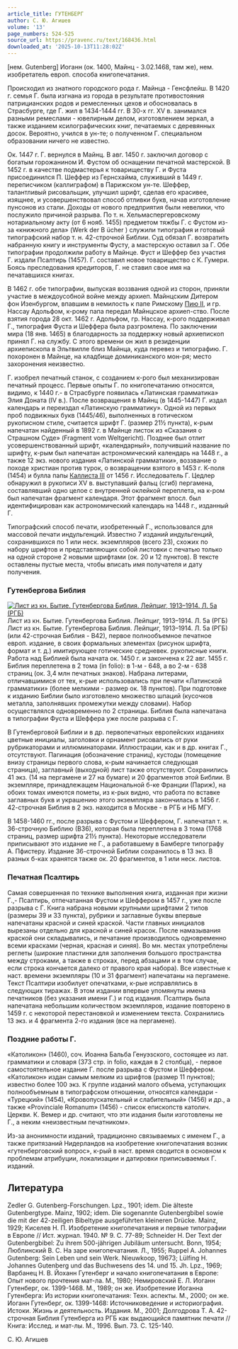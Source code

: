 ```yaml
---
article_title: ГУТЕНБЕРГ
author: С. Ю. Агишев
volume: '13'
page_numbers: 524-525
source_url: https://pravenc.ru/text/168436.html
downloaded_at: '2025-10-13T11:28:02Z'
---
```


[нем. Gutenberg] Иоганн (ок. 1400, Майнц - 3.02.1468, там же), нем. изобретатель европ. способа книгопечатания.

Происходил из знатного городского рода г. Майнца - Генсфлейш. В 1420 г. семья Г. была изгнана из города в результате противостояния патрицианских родов и ремесленных цехов и обосновалась в Страсбурге, где Г. жил в 1434-1444 гг. В 30-х гг. XV в. занимался разными ремеслами - ювелирным делом, изготовлением зеркал, а также изданием ксилографических книг, печатаемых с деревянных досок. Вероятно, учился в ун-те; о полученном Г. специальном образовании ничего не известно.

Ок. 1447 г. Г. вернулся в Майнц. В авг. 1450 г. заключил договор с богатым горожанином И. Фустом об оснащении печатной мастерской. В 1452 г. в качестве подмастерья к товариществу Г. и Фуста присоединился П. Шеффер из Гернсхайма, служивший в 1449 г. переписчиком (каллиграфом) в Парижском ун-те. Шеффер, талантливый рисовальщик, улучшил шрифт, сделав его красивее, изящнее, и усовершенствовал способ отливки букв, начав изготовление пунсонов из стали. Доходы от нового предприятия были невелики, что послужило причиной разрыва. По т. н. Хельмаспергеровскому нотариальному акту (от 6 нояб. 1455) предметом тяжбы Г. с Фустом из-за «книжного дела» (Werk der B
ücher
) служили типография и готовый типографский набор т. н. 42-строчной Библии. Суд обязал Г. возвратить набранную книгу и инструменты Фусту, а мастерскую оставил за Г. Обе типографии продолжили работу в Майнце. Фуст и Шеффер без участия Г. издали Псалтирь (1457). Г. составил новое товарищество с К. Гумери. Боясь преследования кредиторов, Г. не ставил свое имя на печатавшихся книгах.

В 1462 г. обе типографии, выпуская воззвания одной из сторон, приняли участие в междоусобной войне между архиеп. Майнцским Дитером фон Изенбургом, впавшим в немилость к папе Римскому [Пию II](<https://pravenc.ru/text/Пий II.html>), и гр. Нассау Адольфом, к-рому папа передал Майнцское архиеп-ство. После взятия города 28 окт. 1462 г. Адольфом, гр. Нассау, к-рого поддерживал Г., типография Фуста и Шеффера была разгромлена. По заключении мира (18 янв. 1465) в благодарность за поддержку новый архиепископ принял Г. на службу. С этого времени он жил в резиденции архиепископа в Эльтвилле близ Майнца, куда перевез и типографию. Г. похоронен в Майнце, на кладбище доминиканского мон-ря; место захоронения неизвестно.

Г. изобрел печатный станок, с созданием к-рого был механизирован печатный процесс. Первые опыты Г. по книгопечатанию относятся, видимо, к 1440 г.- в Страсбурге появилась «Латинская грамматика» Элия Доната (IV в.). После возвращения в Майнц (в 1445-1447) Г. издал календарь и переиздал «Латинскую грамматику». Одной из первых проб подвижных букв (1445/46), выполненных в готическом рукописном стиле, считается шрифт Г. (размер 21½ пункта), к-рым напечатан найденный в 1892 г. в Майнце листок из «Сказания о Страшном Суде» (Fragment vom Weltgericht). Позднее был отлит усовершенствованный шрифт, «календарный», получивший название по шрифту, к-рым был напечатан астрономический календарь на 1448 г., а также 12 экз. нового издания «Латинской грамматики», воззвание о походе христиан против турок, о возвращении взятого в 1453 г. К-поля (1454) и булла папы [Каллиста III](<https://pravenc.ru/text/Каллиста III.html>) от 1456 г. Исследователь Г. Цедлер обнаружил в рукописи XV в. выступавший фальц (сгиб) пергамена, составлявший одно целое с внутренней оклейкой переплета, на к-ром был напечатан фрагмент календаря. Этот фрагмент впосл. был идентифицирован как астрономический календарь на 1448 г., изданный Г.

Типографский способ печати, изобретенный Г., использовался для массовой печати индульгенций. Известно 7 изданий индульгенций, сохранившихся по 1 или неск. экземпляров (всего 23), схожих по набору шрифтов и представляющих собой листовки с печатью только на одной стороне 2 новыми шрифтами (ок. 20 и 12 пунктов). В тексте оставлены пустые места, чтобы вписать имя получателя и дату получения.

### Гутенбергова Библия

[![Лист из кн. Бытие. Гутенбергова Библия. Лейпциг, 1913–1914. Л. 5а (РГБ)](https://pravenc.ru/data/618/475/1234/i200.jpg "Кликните для увеличения картинки")](https://pravenc.ru/data/618/475/1234/i400.jpg)Лист из кн. Бытие. Гутенбергова Библия. Лейпциг, 1913–1914. Л. 5а (РГБ)  
Лист из кн. Бытие. Гутенбергова Библия. Лейпциг, 1913–1914. Л. 5а (РГБ)(или 42-строчная Библия - В42), первое полнообъемное печатное европ. издание, в своих формальных элементах (рисунок шрифта, формат и т. д.) имитирующее готические средневек. рукописные книги. Работа над Библией была начата ок. 1450 г. и закончена к 22 авг. 1455 г. Библия переплетена в 2 тома (in folio): в 1-м - 648, а во 2-м - 638 страниц (ок. 3,4 млн печатных знаков). Набрана литерами, отличавшимися от тех, к-рые использовались при печати «Латинской грамматики» (более мелкими - размер ок. 18 пунктов). При подготовке к изданию Библии было изготовлено множество шпаций (кусочков металла, заполнявших промежутки между словами). Набор осуществлялся одновременно по 2 страницы. Библия была напечатана в типографии Фуста и Шеффера уже после разрыва с Г.

В Гутенберговой Библии и в др. первопечатных европейских изданиях цветные инициалы, заголовки и орнамент рисовались от руки рубрикаторами и иллюминаторами. Иллюстрации, как и в др. книгах Г., отсутствуют. Пагинация (обозначение страниц), кустоды (помещение внизу страницы первого слова, к-рым начинается следующая страница), заглавный (выходной) лист также отсутствуют. Сохранились 41 экз. (14 на пергамене и 27 на бумаге) и 20 фрагментов этой Библии. В экземпляре, принадлежащем Национальной б-ке Франции (Париж), на обоих томах имеются пометы, из к-рых видно, что работа по вставке заглавных букв и украшению этого экземпляра закончилась в 1456 г. 42-строчная Библия в 2 экз. находится в Москве - в РГБ и НБ МГУ.

В 1458-1460 гг., после разрыва с Фустом и Шеффером, Г. напечатал т. н. 36-строчную Библию (В36), которая была переплетена в 3 тома (1768 страниц, размер шрифта 21½ пункта). Некоторые исследователи приписывают это издание не Г., а работавшему в Бамберге типографу А. Пфистеру. Издание 36-строчной Библии сохранилось в 13 экз. В разных б-ках хранятся также ок. 20 фрагментов, в 1 или неск. листов.

### Печатная Псалтирь

Самая совершенная по технике выполнения книга, изданная при жизни Г.,- Псалтирь, отпечатанная Фустом и Шеффером в 1457 г., уже после разрыва с Г. Книга набрана новыми крупными шрифтами 2 типов (размеры 39 и 33 пункта), рубрики и заглавные буквы впервые напечатаны красной и синей краской. Части главных инициалов вырезаны отдельно для красной и синей красок. После намазывания краской они складывались, и печатание производилось одновременно всеми красками (черная, красная и синяя). Во мн. местах употреблены реглеты (широкие пластинки для заполнения большого пространства между строками, а также в строках, перед абзацами и в том случае, если строка кончается далеко от правого края набора). Все известные к наст. времени экземпляры (10 и 31 фрагмент) напечатаны на пергамене. Текст Псалтири изобилует опечатками, к-рые исправлялись в следующих тиражах. В этом издании впервые упомянуты имена печатников (без указания имени Г.) и год издания. Псалтирь была напечатана небольшим количеством экземпляров, издание повторено в 1459 г. с некоторой перестановкой и изменением текста. Сохранились 13 экз. и 4 фрагмента 2-го издания (все на пергамене).

### Поздние работы Г.

«Католикон» (1460), соч. Иоанна Бальба Генуэзского, состоящее из лат. грамматики и словаря (373 стр. in folio, каждая в 2 столбца), - первое самостоятельное издание Г. после разрыва с Фустом и Шеффером. «Католикон» издан самым мелким из шрифтов (размер 11 пунктов); известно более 100 экз. К группе изданий малого объема, уступающих полнообъемным в типографском отношении, относятся календари - «Турецкий» (1454), «Кровопускательный и слабительный» (1456) и др., а также «Provinciale Romanum» (1456) - список епископств католич. Церкви. К. Вемер и др. считают, что эти издания были изготовлены не Г., а неким «неизвестным печатником».

Из-за анонимности изданий, традиционно связываемых с именем Г., а также притязаний Нидерландов на изобретение книгопечатания возник «гутенберговский вопрос», к-рый в наст. время сводится в основном к проблемам атрибуции, локализации и датировки приписываемых Г. изданий.

## Литература

Zedler G. Gutenberg-Forschungen. Lpz., 1901; idem. Die älteste Gutenbergtype. Mainz, 1902; idem. Die sogenannte Gutenbergbibel sowie die mit der 42-zeiligen Bibeltype ausgeführten kleineren Drücke. Mainz, 1929; Киселев Н. П. Изобретение книгопечатания и первые типографии в Европе // Ист. журнал. 1940. № 9. С. 77-89; Schneider H. Der Text der Gutenbergbibel: Zu ihrem 500-jährigen Jubiläum untersucht. Bonn, 1954; Люблинский В. С. На заре книгопечатания. Л., 1955; Ruppel A. Johannes Gutenberg: Sein Leben und sein Werk. Nieuwkoop, 19673; Lülfing H. Johannes Gutenberg und das Buchwesens des 14. und 15. Jh. Lpz., 1969; 
Варбанец Н. В. Йоханн Гутенберг и начало книгопечатания в Европе: Опыт нового прочтения мат-ла. М., 1980; 
Немировский Е. Л. Иоганн Гутенберг, ок. 1399-1468. М., 1989; он же. Изобретение Иоганна Гутенберга: Из истории книгопечатания: Техн. аспекты. М., 2000; он же. Иоганн Гутенберг, ок. 1399-1468: Источниковедение и историография. Истоки. Жизнь и деятельность. Издания. М., 2001; Долгодрова Т. А. 42-строчная Библия Гутенберга из РГБ как выдающийся памятник печати // Книга: Исслед. и мат-лы. М., 1996. Вып. 73. С. 125-140.

С. Ю. Агишев
